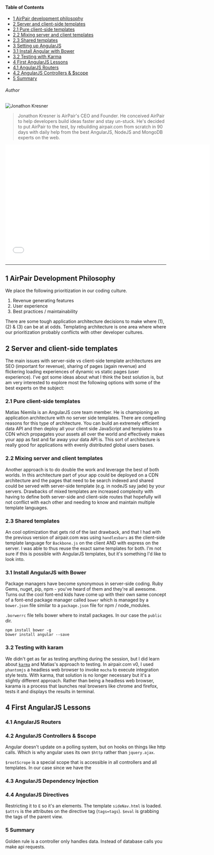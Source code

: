 #### Table of Contents
- [1 AirPair development philosophy](#1-airpair-development-philosophy)
- [2 Server and client-side templates](#server-and-client-side-templates)
 - [2.1 Pure client-side templates](#2-1-pure-client-side-templates)
 - [2.2 Mixing server and client templates](#2-2-mixing-server-and-client-templates)
 - [2.3 Shared templates](#2-3-shared-templates)
- [3 Setting up AngularJS](#3-setting-up-angularjs)
 - [3.1 Install Angular with Bower](#)
 - [3.2 Testing with Karma](#)
- [4 First AngularJS Lessons](#)
 - [4.1 AngularJS Routers](#)
 - [4.2 AngularJS Controllers & $scope](#4-2-angularjs-controllers-scope) 
- [5 Summary](#4)

###### Author
![Jonathon Kresner](//gravatar.com/avatar/780d02a99798886da48711d8104801a4?s=100) 

> Jonathon Kresner is AirPair's CEO and Founder. He conceived AirPair to help developers build ideas faster and stay un-stuck.
> He's decided to put AirPair to the test, by rebuilding airpair.com from scratch in 90 days with daily help from the best 
> AngularJS, NodeJS and MongoDB experts on the web.

<iframe width="640" height="360" src="//www.youtube-nocookie.com/embed/GZess8ZAVAU" frameborder="0" allowfullscreen>
</iframe>

---

## 1 AirPair Development Philosophy

We place the following prioritization in our coding culture.

1. Revenue generating features
2. User experience
3. Best practices / maintainability

There are some tough application architecture decisions to make where (1), (2) & (3) can be at at odds. Templating architecture is one area where where our prioritization  probably conflicts with other developer cultures.

## 2 Server and client-side templates
 The main issues with server-side vs client-side template architectures are SEO (important for revenue), sharing of pages (again revenue) and flickering loading experiences of dynamic vs static pages (user experience). I've got some ideas about what I think the best solution is, but am very interested to explore most the following options with some of the best experts on the subject:

### 2.1 Pure client-side templates
Matias Niemila is an AngularJS core team member. He is championing an application architecture with no server side templates. There are compelling reasons for this type of architecture. You can build an extremely efficient data API and then deploy all your client side JavaScript and templates to a CDN which propagates your assets all over the world and effectively makes your app as fast and far away your data API is. This sort of architecture is really good for applications with evenly distributed global users bases.

### 2.2 Mixing server and client templates
Another approach is to do double the work and leverage the best of both worlds. In this architecture part of your app could be deployed on a CDN architecture and the pages that need to be search indexed and shared could be served with server-side template (e.g. in nodeJS say jade) by your servers. Drawbacks of mixed templates are increased complexity with having to define both server-side and client-side routes that hopefully will not conflict with each other and needing to know and maintain multiple template languages.

### 2.3 Shared templates
An cool optimization that gets rid of the last drawback, and that I had with the previous version of airpair.com was using `handlesbars` as the client-side template language for `Backbone.js` on the client AND with express on the server. I was able to thus reuse the exact same templates for both. I'm not sure if this is possible with AngularJS templates, but it's something I'd like to look into.

### 3.1 Install AngularJS with Bower

Package managers have become synonymous in server-side coding. Ruby Gems, nuget, pip, npm - you've heard of them and they're all awesome. Turns out the cool font-end kids have come up with their own same concept of a font-end package manager called `bower` which is managed by a `bower.json` file similar to a `package.json` file for npm / node_modules.

`.borwerrc` file tells bower where to install packages. In our case the `public` dir.

<!--?prettify lang=cli linenums=false?-->

	npm install bower -g
	bower install angular --save

### 3.2 Testing with karam
We didn't get as far as testing anything during the session, but I did learn about [`karma`](http://karma-runner.github.io/) and Matias's approach to testing. In airpair.com v0, I used `phantomjs` a headless web browser to invoke `mocha` to execute integration style tests. With karma, that solution is no longer necessary but it's a slightly different approach. Rather than being a headless web browser, karama is a process that launches real browsers like chrome and firefox, tests it and displays the results in terminal.

## 4 First AngularJS Lessons

### 4.1 AngularJS Routers

### 4.2 AngularJS Controllers & $scope

Angular doesn't update on a polling system, but on hooks on things like http calls. Which is why angular uses its own `$http` rather than `jquery.ajax`.

`$rootScrope` is a special scope that is accessible in all controllers and all templates. In our case since we have the 

### 4.3 AngularJS Dependency Injection

### 4.4 AngularJS Directives

Restricting it to `E` so it's an elements. The template `sideNav.html` is loaded. `$attrs` is the attributes on the directive tag (`tags=tags`). `$eval` is grabbing the tags of the parent view. 

### 5 Summary

Golden rule is a controller only handles data. Instead of database calls you make api requests.